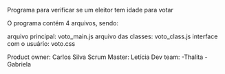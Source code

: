 Programa para verificar se um eleitor tem idade para votar

O programa contém 4 arquivos, sendo:

arquivo principal: voto_main.js
arquivo das classes: voto_class.js
interface com o usuário: voto.css

Product owner: Carlos Silva
Scrum Master: Letícia
Dev team: 
 -Thalita
 -Gabriela
 
